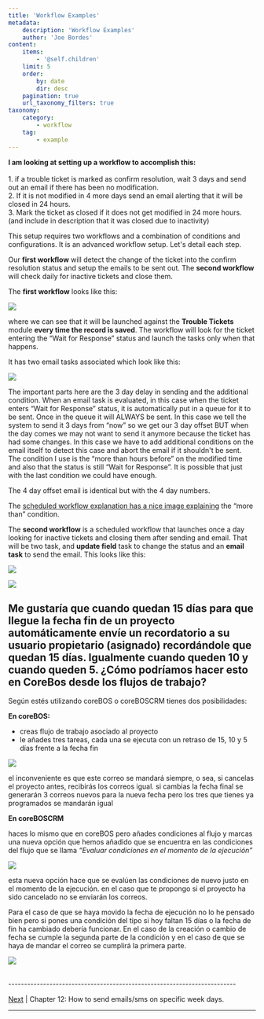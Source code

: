 ```yaml
---
title: 'Workflow Examples'
metadata:
    description: 'Workflow Examples'
    author: 'Joe Bordes'
content:
    items:
        - '@self.children'
    limit: 5
    order:
        by: date
        dir: desc
    pagination: true
    url_taxonomy_filters: true
taxonomy:
    category:
        - workflow
    tag:
        - example
---
```



<div class="notices blue">
<strong>I am looking at setting up a workflow to accomplish this:</strong>
<br>
<br>
1. if a trouble ticket is marked as confirm resolution, wait 3 days and send out an email if there has been no modification.<br>
2. If it is not modified in 4 more days send an email alerting that it will be closed in 24 hours.<br>
3. Mark the ticket as closed if it does not get modified in 24 more hours. (and include in description that it was closed due to inactivity)<br>

</div>


This setup requires two workflows and a combination of conditions and configurations. It is an advanced workflow setup. Let's detail each step.

Our <strong>first workflow</strong> will detect the change of the ticket into the confirm resolution status and setup the emails to be sent out. The <strong>second workflow</strong> will check daily for inactive tickets and close them.

The <strong>first workflow</strong> looks like this:


![](ticketwfinformandclose01.png?width=100%)

where we can see that it will be launched against the **Trouble Tickets** module **every time the record is saved**. The workflow will look for the ticket entering the “Wait for Response” status and launch the tasks only when that happens.

It has two email tasks associated which look like this:

![](ticketwfinformandclose02.png?width=100%)

The important parts here are the 3 day delay in sending and the additional condition. When an email task is evaluated, in this case when the ticket enters “Wait for Response” status, it is automatically put in a queue for it to be sent. Once in the queue it will ALWAYS be sent. In this case we tell the system to send it 3 days from “now” so we get our 3 day offset BUT when the day comes we may not want to send it anymore because the ticket has had some changes. In this case we have to add additional conditions on the email itself to detect this case and abort the email if it shouldn't be sent. The condition I use is the “more than hours before” on the modified time and also that the status is still “Wait for Response”. It is possible that just with the last condition we could have enough.

The 4 day offset email is identical but with the 4 day numbers.

The <a href="http://localhost/coreBOSDocumentation/configuration-tools/workflow/scheduled_workflows">scheduled workflow explanation has a nice image explaining</a> the “more than” condition.

The **second workflow** is a scheduled workflow that launches once a day looking for inactive tickets and closing them after sending and email. That will be two task, and **update field** task to change the status and an **email task** to send the email. This looks like this:

![](ticketwfinformandclose03.png?width=100%)

![](ticketwfinformandclose04.png?width=100%)

<div class="notices blue">
<h2> Me gustaría que cuando quedan 15 días para que llegue la fecha fin de un proyecto automáticamente envíe un recordatorio a su usuario propietario (asignado) recordándole que quedan 15 días. Igualmente cuando queden 10 y cuando queden 5. ¿Cómo podríamos hacer esto en CoreBos desde los flujos de trabajo?</h2></div>

Según estés utilizando coreBOS o coreBOSCRM tienes dos posibilidades:

**En coreBOS:**

-   creas flujo de trabajo asociado al proyecto
-   le añades tres tareas, cada una se ejecuta con un retraso de 15, 10 y 5 días frente a la fecha fin


![](15diasantes.png?width=100%)

el inconveniente es que este correo se mandará siempre, o sea, si cancelas el proyecto antes, recibirás los correos igual. si cambias la fecha final se generarán 3 correos nuevos para la nueva fecha pero los tres que tienes ya programados se mandarán igual

**En coreBOSCRM**

haces lo mismo que en coreBOS pero añades condiciones al flujo y marcas una nueva opción que hemos añadido que se encuentra en las condiciones del flujo que se llama *“Evaluar condiciones en el momento de la ejecución”*


![](noenviarsiterminado.png?width=100%)

esta nueva opción hace que se evalúen las condiciones de nuevo justo en el momento de la ejecución. en el caso que te propongo si el proyecto ha sido cancelado no se enviarán los correos.

Para el caso de que se haya movido la fecha de ejecución no lo he pensado bien pero si pones una condición del tipo si hoy faltan 15 días o la fecha de fin ha cambiado debería funcionar. En el caso de la creación o cambio de fecha se cumple la segunda parte de la condición y en el caso de que se haya de mandar el correo se cumplirá la primera parte.


![](targetenddatehaschanged.png?width=100%)


<br>
------------------------------------------------------------------------

[Next](http://localhost/coreBOSDocumentation/configuration-tools/workflow/workflow_weekendwarning) | Chapter 12: How to send emails/sms on specific week days.

------------------------------------------------------------------------